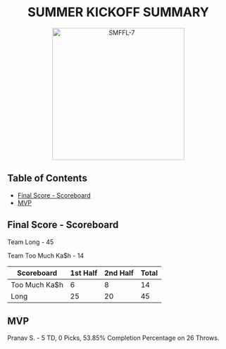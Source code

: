 <h1 align="center">SUMMER KICKOFF SUMMARY</h1>

<p align="center">
  <img src="https://github.com/jgeorg24/SMFFL_Stats/assets/135657590/f98765f2-907a-4a99-a3d3-cbf92329ba27" alt="SMFFL-7" width="300"/>
</p>

## Table of Contents
- [Final Score - Scoreboard](#final-score---scoreboard)
- [MVP](#mvp)

## Final Score - Scoreboard
Team Long - 45

Team Too Much Ka$h - 14

| Scoreboard       | 1st Half | 2nd Half | Total |
|------------------|----------|----------|-------|
| Too Much Ka$h    | 6        | 8        | 14    |
| Long             | 25       | 20       | 45    |


## MVP

Pranav S. - 5 TD, 0 Picks, 53.85% Completion Percentage on 26 Throws. 
